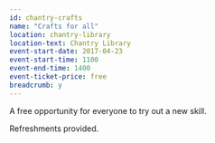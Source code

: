 ```yaml
---
id: chantry-crafts
name: "Crafts for all"
location: chantry-library
location-text: Chantry Library
event-start-date: 2017-04-23
event-start-time: 1100
event-end-time: 1400
event-ticket-price: free
breadcrumb: y
---
```


A free opportunity for everyone to try out a new skill.

Refreshments provided.
